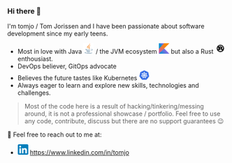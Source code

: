 ### Hi there 👋

I'm tomjo / Tom Jorissen and I have been passionate about software development since my early teens.

- Most in love with Java <img src="https://raw.githubusercontent.com/tomjo/tomjo/master/img/java.svg" alt="" height="24"> / the JVM ecosystem <img src="https://raw.githubusercontent.com/tomjo/tomjo/master/img/kotlin.svg" alt="" height="24"> but also a Rust <img src="https://raw.githubusercontent.com/tomjo/tomjo/master/img/rust.svg" alt="" height="24"> enthousiast.
- DevOps believer, GitOps advocate
- Believes the future tastes like Kubernetes <img src="https://raw.githubusercontent.com/tomjo/tomjo/master/img/kubernetes.svg" alt="" height="24">
- Always eager to learn and explore new skills, technologies and challenges. 

> Most of the code here is a result of hacking/tinkering/messing around, it is not a professional showcase / portfolio. Feel free to use any code, contribute, discuss but there are no support guarantees 😉

💬 Feel free to reach out to me at:
- <img src="https://raw.githubusercontent.com/tomjo/tomjo/master/img/linkedin.svg" alt="" height="24"> https://www.linkedin.com/in/tomjo
